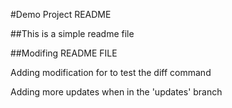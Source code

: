 #Demo Project README

##This is a simple readme file

##Modifing README FILE

Adding modification for to test the diff command

Adding more updates when in the 'updates' branch
